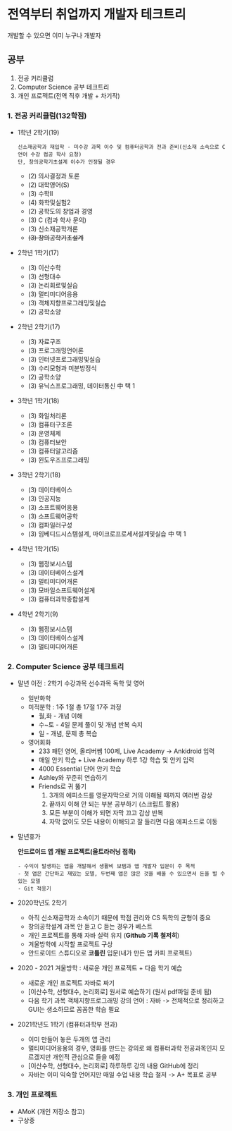 # 전역부터 취업까지 개발자 테크트리
  개발할 수 있으면 이미 누구나 개발자
  ## 공부
  1. 전공 커리큘럼
  2. Computer Science 공부 테크트리
  3. 개인 프로젝트(전역 직후 개발 + 차기작)
  
### 1. 전공 커리큘럼(132학점)
  - 1학년 2학기(19)
      ```
      신소재공학과 재입학 - 미수강 과목 이수 및 컴퓨터공학과 전과 준비(신소재 소속으로 C언어 수강 컴공 학사 요청)
      단, 창의공학기초설계 이수가 인정될 경우
      ```
    - (2) 의사결정과 토론
    - (2) 대학영어(S)
    - (3) 수학Ⅱ
    - (4) 화학및실험2
    - (2) 공학도의 창업과 경영
    - (3) C (컴과 학사 문의)
    - (3) 신소재공학개론
    - ~~(3) 창의공학기초설계~~
    
  - 2학년 1학기(17)
    - (3) 이산수학
    - (3) 선형대수
    - (3) 논리회로및실습
    - (3) 멀티미디어응용
    - (3) 객체지향프로그래밍및실습
    - (2) 공학소양
  
  - 2학년 2학기(17)
    - (3) 자료구조
    - (3) 프로그래밍언어론
    - (3) 인터넷프로그래밍및실습
    - (3) 수리모형과 미분방정식
    - (2) 공학소양
    - (3) 유닉스프로그래밍, 데이터통신 中 택 1
    
  - 3학년 1학기(18)
    - (3) 화일처리론
    - (3) 컴퓨터구조론
    - (3) 운영체제
    - (3) 컴퓨터보안
    - (3) 컴퓨터알고리즘
    - (3) 윈도우즈프로그래밍
    
  - 3학년 2학기(18)
    - (3) 데이터베이스
    - (3) 인공지능
    - (3) 소프트웨어응용
    - (3) 소프트웨어공학
    - (3) 컴파일러구성
    - (3) 임베디드시스템설계, 마이크로프로세서설계및실습 中 택 1
    
  - 4학년 1학기(15)
    - (3) 웹정보시스템
    - (3) 데이터베이스설계
    - (3) 멀티미디어개론
    - (3) 모바일소프트웨어설계
    - (3) 컴퓨터과학종합설계
    
  - 4학년 2학기(9)
    - (3) 웹정보시스템
    - (3) 데이터베이스설계
    - (3) 멀티미디어개론
    
### 2. Computer Science 공부 테크트리
  - 말년 이전 : 2학기 수강과목 선수과목 독학 및 영어
    - 일반화학
    - 미적분학 : 1주 1절 총 17절 17주 과정
      - 월,화 - 개념 이해 
      - 수~토 - 4일 문제 풀이 및 개념 반복 숙지
      - 일 - 개념, 문제 총 복습 
    - 영어회화
      - 233 패턴 영어, 올리버쌤 100제, Live Academy -> Ankidroid 입력
      - 매일 안키 학습 + Live Academy 하루 1강 학습 및 안키 입력
      - 4000 Essential 단어 안키 학습
      - Ashley와 꾸준히 연습하기
      - Friends로 귀 뚫기
        1. 3개의 에피소드를 영문자막으로 거의 이해될 때까지 여러번 감상
        2. 끝까지 이해 안 되는 부분 공부하기 (스크립트 활용)
        3. 모든 부분이 이해가 되면 자막 끄고 감상 반복
        4. 자막 없이도 모든 내용이 이해되고 잘 들리면 다음 에피소드로 이동

   - 말년휴가
   
      **안드로이드 앱 개발 프로젝트(울트라러닝 접목)**
      
      ```
      - 수익이 발생하는 앱을 개발해서 생활비 보탬과 앱 개발자 입문이 주 목적
      - 첫 앱은 간단하고 재밌는 모델, 두번째 앱은 많은 것을 배울 수 있으면서 돈을 벌 수 있는 모델
      - Git 적응기
      ```
      
   - 2020학년도 2학기
      - 아직 신소재공학과 소속이기 때문에 학점 관리와 CS 독학의 균형이 중요
      - 창의공학설계 과목 안 듣고 C 듣는 경우가 베스트
      - 개인 프로젝트를 통해 자바 실력 유지 (**Github 기록 철저히**)
      - 겨울방학에 시작할 프로젝트 구상
      - 안드로이드 스튜디오로 **코틀린** 입문(내가 만든 앱 카피 프로젝트)
      
   - 2020 - 2021 겨울방학 : 새로운 개인 프로젝트 + 다음 학기 예습
      - 새로운 개인 프로젝트 자바로 짜기
      - [이산수학, 선형대수, 논리회로] 원서로 예습하기 (원서 pdf파일 준비 됨)
      - 다음 학기 과목 객체지향프로그래밍 강의 언어 : 자바 -> 전체적으로 정리하고 GUI는 생소하므로 꼼꼼한 학습 필요
      
   - 2021학년도 1학기 (컴퓨터과학부 전과)
      - 이미 만들어 놓은 두개의 앱 관리
      - 멀티미디어응용의 경우, 영화를 만드는 강의로 왜 컴퓨터과학 전공과목인지 모르겠지만 개인적 관심으로 들을 예정
      - [이산수학, 선형대수, 논리회로] 하루하루 강의 내용 GitHub에 정리
      - 자바는 이미 익숙할 언어지만 매일 수업 내용 학습 철저 -> A+ 목표로 공부
      
### 3. 개인 프로젝트
  - AMoK (개인 저장소 참고)
  - 구상중
